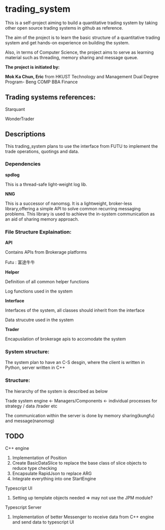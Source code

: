 # trading_system
This is a self-project aiming to build a quantitative trading system by taking other open source trading systems in github as reference.

The aim of the project is to learn the basic structure of a quantitative trading system and get hands-on experience on building the system.

Also, in terms of Computer Science, the project aims to serve as learning material such as threading, memory sharing and message queue.

**The project is initiated by:**

**Mok Ka Chun, Eric** from HKUST Technology and Management Dual Degree Program- Beng COMP BBA Finance

## Trading systems references:
Starquant

WonderTrader

## Descriptions

This trading_system plans to use the interface from FUTU to implement the trade operations, quotings and data.

### Dependencies

**spdlog**

This is a thread-safe light-weight log lib.

**NNG**

This is a successor of nanomsg. It is a lightweight, broker-less library,offering a simple API to solve common recurring messaging problems. This library is used to achieve the in-system communication as an aid of sharing memory approach.

### File Structure Explaination:

**API**

Contains APIs from Brokerage platforms

Futu : 富途牛牛


**Helper**

Definition of all common helper functions

Log functions used in the system

**Interface**

Interfaces of the system, all classes should inherit from the interface

Data strucutre used in the system


**Trader**

Encapuslation of brokerage apis to accomodate the system

### System structure:

The system plan to have an C-S desgin, where the client is written in Python, server written in C++

### Structure:

The hierarchy of the system is described as below

Trade system engine <- Managers/Components <- individual processes for strategy / data /trader etc

The communication within the server is done by memory sharing(kungfu) and message(nanomsg)



## TODO
C++ engine
1. Implementation of Position
2. Create BasicDataSlice to replace the base class of slice objects to reduce type checking
3. Encapsulate RapidJson to replace ARG
4. Integrate everything into one StartEngine

Typescript UI
1. Setting up template objects needed => may not use the JPM module?

Typescript Server
1. Implementation of better Messenger to receive data from C++ engine and send data to typescript UI
